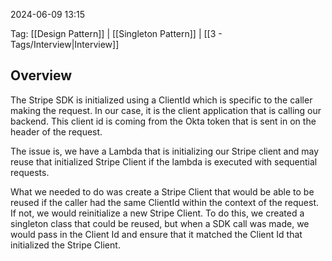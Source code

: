 
2024-06-09 13:15

Tag: [[Design Pattern]] | [[Singleton Pattern]] | [[3 - Tags/Interview|Interview]]

## Overview

The Stripe SDK is initialized using a ClientId which is specific to the caller making the request. In our case, it is the client application that is calling our backend. This client id is coming from the Okta token that is sent in on the header of the request. 

The issue is, we have a Lambda that is initializing our Stripe client and may reuse that initialized Stripe Client if the lambda is executed with sequential requests. 

What we needed to do was create a Stripe Client that would be able to be reused if the caller had the same ClientId within the context of the request. If not, we would reinitialize a new Stripe Client. To do this, we created a singleton class that could be reused, but when a SDK call was made, we would pass in the Client Id and ensure that it matched the Client Id that initialized the Stripe Client.

